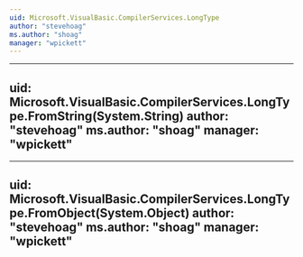 ```yaml
---
uid: Microsoft.VisualBasic.CompilerServices.LongType
author: "stevehoag"
ms.author: "shoag"
manager: "wpickett"
---
```


---
uid: Microsoft.VisualBasic.CompilerServices.LongType.FromString(System.String)
author: "stevehoag"
ms.author: "shoag"
manager: "wpickett"
---

---
uid: Microsoft.VisualBasic.CompilerServices.LongType.FromObject(System.Object)
author: "stevehoag"
ms.author: "shoag"
manager: "wpickett"
---

